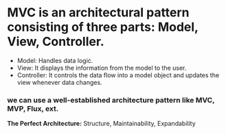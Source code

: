 # MVC is an architectural pattern consisting of three parts: Model, View, Controller.

- Model: Handles data logic.
- View: It displays the information from the model to the user.
- Controller: It controls the data flow into a model object and updates the view whenever data changes.

### we can use a well-established architecture pattern like MVC, MVP, Flux, ext.

**The Perfect Architecture:** Structure, Maintainability, Expandability
